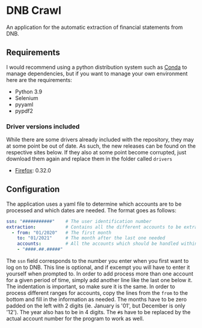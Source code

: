 # DNB Crawl

An application for the automatic extraction of financial statements from DNB.

## Requirements

I would recommend using a python distribution system such as [Conda](https://docs.conda.io/en/latest/miniconda.html) to manage dependencies, but if you want to manage your own environment here are the requirements:

- Python 3.9
- Selenium
- pyyaml
- pypdf2

### Driver versions included

While there are some drivers already included with the repository, they may at some point be out of date. As such, the new releases can be found on the respective sites below. If they also at some point become corrupted, just download them again and replace them in the folder called `drivers`

- [Firefox](https://github.com/mozilla/geckodriver/releases): 0.32.0

## Configuration

The application uses a yaml file to determine which accounts are to be processed and which dates are needed. The format goes as follows:

```yaml
ssn: "###########"    # The user identification number
extraction:           # Contains all the different accounts to be extracted
  - from: "01/2020"   # The first month
    to: "01/2021"     # The month after the last one needed
    accounts:         # All the accounts which should be handled within this duration
    - "####.##.#####"
```

The `ssn` field corresponds to the number you enter when you first want to log on to DNB. This line is optional, and if excempt you will have to enter it yourself when prompted to.
In order to add process more than one account for a given period of time, simply add another line like the last one below it. The indentation is important, so make sure it is the same.
In order to process different ranges for accounts, copy the lines from the `from` to the bottom and fill in the information as needed.
The months have to be zero padded on the left with 2 digits (ie. January is '01', but December is only '12'). The year also has to be in 4 digits.
The `#`s have to be replaced by the actual account number for the program to work as well.

